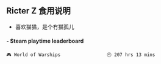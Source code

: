 ## Ricter Z 食用说明
- 喜欢猫猫，是个冇猫孤儿

<!-- steam-box start -->
#### - Steam playtime leaderboard
```text
🎮 World of Warships                 🕘 207 hrs 13 mins
```
<!-- Powered by https://github.com/YouEclipse/steam-box . -->
<!-- steam-box end -->
